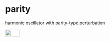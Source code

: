# parity
harmonic oscillator with parity-type perturbation

<img src="/tex/65cd3aa0934f3ec24b1c84afc6f9a330.svg?invert_in_darkmode&sanitize=true" align=middle width=45.79891964999998pt height=22.648391699999998pt/>

